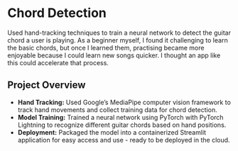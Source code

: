 # Chord Detection

Used hand-tracking techniques to train a neural network to detect the guitar chord a user is playing. As a beginner myself, I found it challenging to learn the basic chords, but once I learned them, practising became more enjoyable because I could learn new songs quicker. I thought an app like this could accelerate that process.

## Project Overview

- **Hand Tracking:** Used Google’s MediaPipe computer vision framework to track hand movements and collect training data for chord detection.
- **Model Training:** Trained a neural network using PyTorch with PyTorch Lightning to recognize different guitar chords based on hand positions.
- **Deployment:** Packaged the model into a containerized Streamlit application for easy access and use - ready to be deployed in the cloud.


